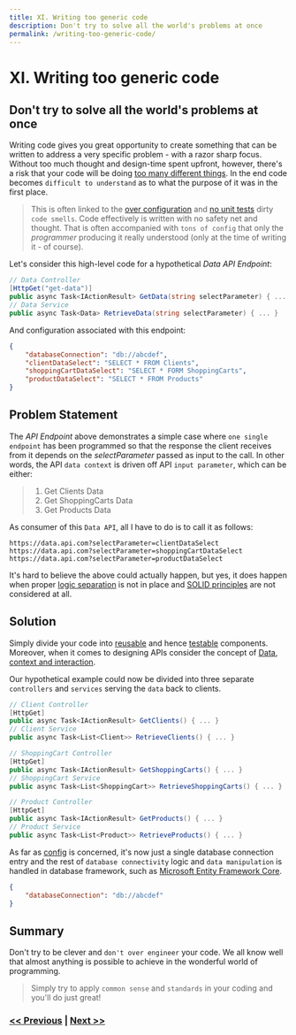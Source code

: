 ```yaml
---
title: XI. Writing too generic code
description: Don't try to solve all the world's problems at once
permalink: /writing-too-generic-code/
---
```


# XI. Writing too generic code

## Don't try to solve all the world's problems at once

Writing code gives you great opportunity to create something that can be written to address a very specific problem - with a razor sharp focus. Without too much thought and design-time spent upfront, however, there's a risk that your code will be doing [too many different things](/logic-in-wrong-places). In the end code becomes `difficult to understand` as to what the purpose of it was in the first place.

> This is often linked to the [over configuration](/over-configuration) and [no unit tests](/no-unit-tests) dirty `code smells`. Code effectively is written with no safety net and thought. That is often accompanied with `tons of config` that only the *programmer* producing it really understood (only at the time of writing it - of course).

Let's consider this high-level code for a hypothetical *Data API Endpoint*:

```csharp
// Data Controller
[HttpGet("get-data")]
public async Task<IActionResult> GetData(string selectParameter) { ... }
// Data Service
public async Task<Data> RetrieveData(string selectParameter) { ... }
```

And configuration associated with this endpoint:

```json
{
    "databaseConnection": "db://abcdef",
    "clientDataSelect": "SELECT * FROM Clients",
    "shoppingCartDataSelect": "SELECT * FORM ShoppingCarts",
    "productDataSelect": "SELECT * FROM Products"
}
```

## Problem Statement

The *API Endpoint* above demonstrates a simple case where `one single endpoint` has been programmed so that the response the client receives from it depends on the *selectParameter* passed as input to the call. In other words, the API `data context` is driven off API `input parameter`, which can be either:

> 1. Get Clients Data
> 2. Get ShoppingCarts Data
> 3. Get Products Data

As consumer of this `Data API`, all I have to do is to call it as follows:

```text
https://data.api.com?selectParameter=clientDataSelect
https://data.api.com?selectParameter=shoppingCartDataSelect
https://data.api.com?selectParameter=productDataSelect
```

It's hard to believe the above could actually happen, but yes, it does happen when proper [logic separation](/logic-in-wrong-places) is not in place and [SOLID principles](https://en.wikipedia.org/wiki/SOLID) are not considered at all.

## Solution

Simply divide your code into [reusable](/logic-in-wrong-places) and hence [testable](/no-unit-tests) components. Moreover, when it comes to designing APIs consider the concept of [Data, context and interaction](https://en.wikipedia.org/wiki/Data,_context_and_interaction).

Our hypothetical example could now be divided into three separate `controllers` and `services` serving the `data` back to clients.

```csharp
// Client Controller
[HttpGet]
public async Task<IActionResult> GetClients() { ... }
// Client Service
public async Task<List<Client>> RetrieveClients() { ... }

// ShoppingCart Controller
[HttpGet]
public async Task<IActionResult> GetShoppingCarts() { ... }
// ShoppingCart Service
public async Task<List<ShoppingCart>> RetrieveShoppingCarts() { ... }

// Product Controller
[HttpGet]
public async Task<IActionResult> GetProducts() { ... }
// Product Service
public async Task<List<Product>> RetrieveProducts() { ... }
```

As far as [config](/over-configuration) is concerned, it's now just a single database connection entry and the rest of `database connectivity` logic and `data manipulation` is handled in database framework, such as [Microsoft Entity Framework Core](https://docs.microsoft.com/en-us/ef/core/).

```json
{
    "databaseConnection": "db://abcdef"
}
```

## Summary

Don't try to be clever and `don't over engineer` your code. We all know well that almost anything is possible to achieve in the wonderful world of programming. 

> Simply try to apply `common sense` and `standards` in your coding and you'll do just great!

### [<< Previous](/no-inheritance) | [Next >>](/no-focus-on-clean-code)